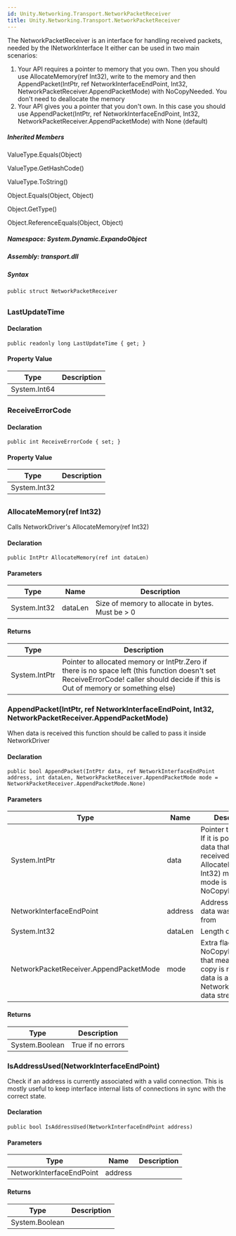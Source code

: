 ```yaml
---  
id: Unity.Networking.Transport.NetworkPacketReceiver  
title: Unity.Networking.Transport.NetworkPacketReceiver  
---
```


<div class="markdown level0 summary">

The NetworkPacketReceiver is an interface for handling received packets,
needed by the INetworkInterface It either can be used in two main
scenarios:

1.  Your API requires a pointer to memory that you own. Then you should
    use AllocateMemory(ref Int32), write to the memory and then
    AppendPacket(IntPtr, ref NetworkInterfaceEndPoint, Int32,
    NetworkPacketReceiver.AppendPacketMode) with NoCopyNeeded. You don't
    need to deallocate the memory
2.  Your API gives you a pointer that you don't own. In this case you
    should use AppendPacket(IntPtr, ref NetworkInterfaceEndPoint, Int32,
    NetworkPacketReceiver.AppendPacketMode) with None (default)

</div>

<div class="markdown level0 conceptual">

</div>

<div class="inheritedMembers">

##### Inherited Members

<div>

ValueType.Equals(Object)

</div>

<div>

ValueType.GetHashCode()

</div>

<div>

ValueType.ToString()

</div>

<div>

Object.Equals(Object, Object)

</div>

<div>

Object.GetType()

</div>

<div>

Object.ReferenceEquals(Object, Object)

</div>

</div>

##### **Namespace**: System.Dynamic.ExpandoObject

##### **Assembly**: transport.dll

##### Syntax

``` lang-csharp
public struct NetworkPacketReceiver
```

## 

### LastUpdateTime

<div class="markdown level1 summary">

</div>

<div class="markdown level1 conceptual">

</div>

#### Declaration

``` lang-csharp
public readonly long LastUpdateTime { get; }
```

#### Property Value

| Type         | Description |
|--------------|-------------|
| System.Int64 |             |

### ReceiveErrorCode

<div class="markdown level1 summary">

</div>

<div class="markdown level1 conceptual">

</div>

#### Declaration

``` lang-csharp
public int ReceiveErrorCode { set; }
```

#### Property Value

| Type         | Description |
|--------------|-------------|
| System.Int32 |             |

## 

### AllocateMemory(ref Int32)

<div class="markdown level1 summary">

Calls NetworkDriver's AllocateMemory(ref Int32)

</div>

<div class="markdown level1 conceptual">

</div>

#### Declaration

``` lang-csharp
public IntPtr AllocateMemory(ref int dataLen)
```

#### Parameters

| Type         | Name    | Description                                       |
|--------------|---------|---------------------------------------------------|
| System.Int32 | dataLen | Size of memory to allocate in bytes. Must be \> 0 |

#### Returns

| Type          | Description                                                                                                                                                                        |
|---------------|------------------------------------------------------------------------------------------------------------------------------------------------------------------------------------|
| System.IntPtr | Pointer to allocated memory or IntPtr.Zero if there is no space left (this function doesn't set ReceiveErrorCode! caller should decide if this is Out of memory or something else) |

### AppendPacket(IntPtr, ref NetworkInterfaceEndPoint, Int32, NetworkPacketReceiver.AppendPacketMode)

<div class="markdown level1 summary">

When data is received this function should be called to pass it inside
NetworkDriver

</div>

<div class="markdown level1 conceptual">

</div>

#### Declaration

``` lang-csharp
public bool AppendPacket(IntPtr data, ref NetworkInterfaceEndPoint address, int dataLen, NetworkPacketReceiver.AppendPacketMode mode = NetworkPacketReceiver.AppendPacketMode.None)
```

#### Parameters

| Type                                   | Name    | Description                                                                                                                     |
|----------------------------------------|---------|---------------------------------------------------------------------------------------------------------------------------------|
| System.IntPtr                          | data    | Pointer to the data. If it is pointer to data that was received with AllocateMemory(ref Int32) make sure mode is NoCopyNeeded\> |
| NetworkInterfaceEndPoint               | address | Address where data was received from                                                                                            |
| System.Int32                           | dataLen | Length of in bytes                                                                                                              |
| NetworkPacketReceiver.AppendPacketMode | mode    | Extra flags, like NoCopyNeeded that means - no copy is needed, data is already in NetworkDriver's data stream                   |

#### Returns

| Type           | Description       |
|----------------|-------------------|
| System.Boolean | True if no errors |

### IsAddressUsed(NetworkInterfaceEndPoint)

<div class="markdown level1 summary">

Check if an address is currently associated with a valid connection.
This is mostly useful to keep interface internal lists of connections in
sync with the correct state.

</div>

<div class="markdown level1 conceptual">

</div>

#### Declaration

``` lang-csharp
public bool IsAddressUsed(NetworkInterfaceEndPoint address)
```

#### Parameters

| Type                     | Name    | Description |
|--------------------------|---------|-------------|
| NetworkInterfaceEndPoint | address |             |

#### Returns

| Type           | Description |
|----------------|-------------|
| System.Boolean |             |
